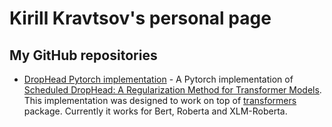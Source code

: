 # Kirill Kravtsov's personal page

## My GitHub repositories

* [DropHead Pytorch implementation](https://github.com/Kirill-Kravtsov/drophead-pytorch) - A Pytorch implementation of [Scheduled DropHead: A Regularization Method for Transformer Models](https://arxiv.org/pdf/2004.13342.pdf). This implementation was designed to work on top of [transformers](https://github.com/huggingface/transformers) package. Currently it works for Bert, Roberta and XLM-Roberta.
